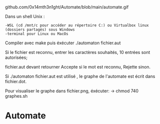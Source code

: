 github.com/0x14mth3n1ght/Automate/blob/main/automate.gif

Dans un shell Unix :
    
    -WSL (cd /mnt/c pour accéder au répertoire C:) ou Virtualbox linux (dossiers partagés) sous Windows
    -terminal pour Linux ou MacOs

Compiler avec make
puis éxécuter ./automaton fichier.aut

Si le fichier est reconnu, entrer les caractères souhaités, 10 entrées sont autorisées;

fichier.aut devant retourner Accepte si le mot est reconnu, Rejette sinon.

Si ./automaton fichier.aut est utilisé , le graphe de l'automate est écrit dans fichier.dot.

Pour visualiser le graphe dans fichier.png, éxécuter:
    -> chmod 740 graphes.sh 



# Automate
